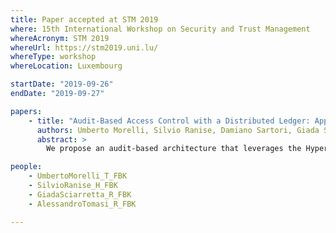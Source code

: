 ```yaml
---
title: Paper accepted at STM 2019
where: 15th International Workshop on Security and Trust Management
whereAcronym: STM 2019
whereUrl: https://stm2019.uni.lu/
whereType: workshop
whereLocation: Luxembourg

startDate: "2019-09-26"
endDate: "2019-09-27"

papers:
    - title: "Audit-Based Access Control with a Distributed Ledger: Applications to Healthcare Organizations"
      authors: Umberto Morelli, Silvio Ranise, Damiano Sartori, Giada Sciarretta and Alessandro Tomasi
      abstract: >
        We propose an audit-based architecture that leverages the Hyperledger Fabric distributed ledger as a means to increase accountability and decentralize the authorization decision process of Attribute-Based Access Control policies by using smart contracts. Our goal is to decrease the trust in administrators and users with privileged accounts, and make the a posteriori verification of access events more reliable. We implement our approach to the use case of Electronic Health Record access control. Preliminary experiments show the viability of the proposed approach.

people:
    - UmbertoMorelli_T_FBK
    - SilvioRanise_H_FBK
    - GiadaSciarretta_R_FBK
    - AlessandroTomasi_R_FBK

---
```

